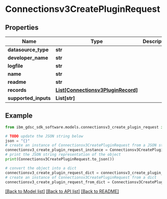 # Connectionsv3CreatePluginRequest


## Properties

Name | Type | Description | Notes
------------ | ------------- | ------------- | -------------
**datasource_type** | **str** |  | [optional] 
**developer_name** | **str** |  | [optional] 
**logfile** | **str** |  | [optional] 
**name** | **str** |  | [optional] 
**readme** | **str** |  | [optional] 
**records** | [**List[Connectionsv3PluginRecord]**](Connectionsv3PluginRecord.md) |  | [optional] 
**supported_inputs** | **List[str]** |  | [optional] 

## Example

```python
from ibm_gdsc_sdk_software.models.connectionsv3_create_plugin_request import Connectionsv3CreatePluginRequest

# TODO update the JSON string below
json = "{}"
# create an instance of Connectionsv3CreatePluginRequest from a JSON string
connectionsv3_create_plugin_request_instance = Connectionsv3CreatePluginRequest.from_json(json)
# print the JSON string representation of the object
print(Connectionsv3CreatePluginRequest.to_json())

# convert the object into a dict
connectionsv3_create_plugin_request_dict = connectionsv3_create_plugin_request_instance.to_dict()
# create an instance of Connectionsv3CreatePluginRequest from a dict
connectionsv3_create_plugin_request_from_dict = Connectionsv3CreatePluginRequest.from_dict(connectionsv3_create_plugin_request_dict)
```
[[Back to Model list]](../README.md#documentation-for-models) [[Back to API list]](../README.md#documentation-for-api-endpoints) [[Back to README]](../README.md)


